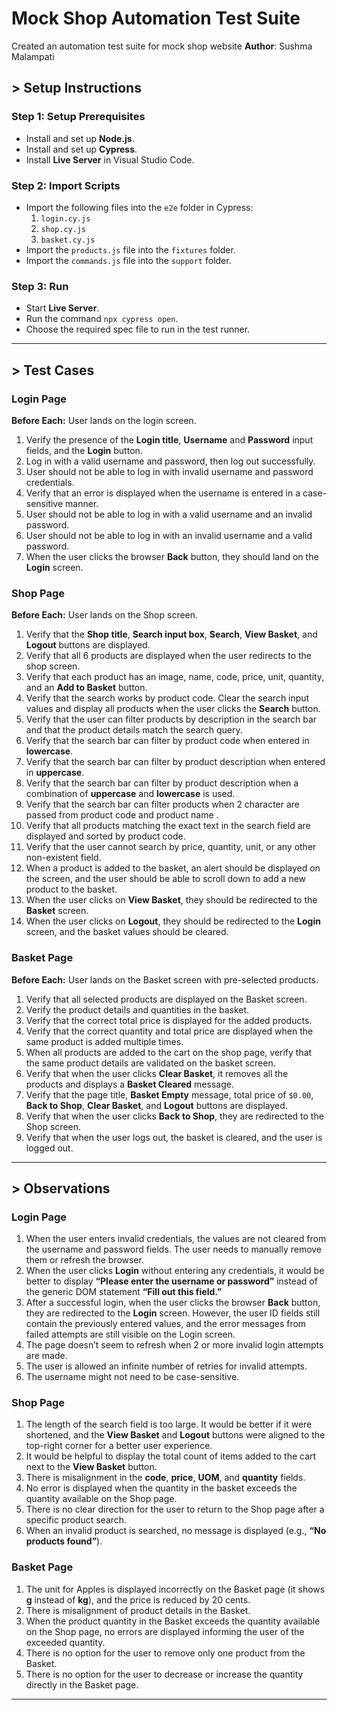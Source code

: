 # Mock Shop Automation Test Suite
Created an automation test suite for mock shop website
**Author**: Sushma Malampati

## > Setup Instructions

### Step 1: Setup Prerequisites

- Install and set up **Node.js**.
- Install and set up **Cypress**.
- Install **Live Server** in Visual Studio Code.

### Step 2: Import Scripts

- Import the following files into the `e2e` folder in Cypress:
  1. `login.cy.js`
  2. `shop.cy.js`
  3. `basket.cy.js`
- Import the `products.js` file into the `fixtures` folder.
- Import the `commands.js` file into the `support` folder.

### Step 3: Run

- Start **Live Server**.
- Run the command `npx cypress open`.
- Choose the required spec file to run in the test runner.

---

## > Test Cases

### Login Page

**Before Each:** User lands on the login screen.

1. Verify the presence of the **Login title**, **Username** and **Password** input fields, and the **Login** button.
2. Log in with a valid username and password, then log out successfully.
3. User should not be able to log in with invalid username and password credentials.
4. Verify that an error is displayed when the username is entered in a case-sensitive manner.
5. User should not be able to log in with a valid username and an invalid password.
6. User should not be able to log in with an invalid username and a valid password.
7. When the user clicks the browser **Back** button, they should land on the **Login** screen.

### Shop Page

**Before Each:** User lands on the Shop screen.

1. Verify that the **Shop title**, **Search input box**, **Search**, **View Basket**, and **Logout** buttons are displayed.
2. Verify that all 6 products are displayed when the user redirects to the shop screen.
3. Verify that each product has an image, name, code, price, unit, quantity, and an **Add to Basket** button.
4. Verify that the search works by product code. Clear the search input values and display all products when the user clicks the **Search** button.
5. Verify that the user can filter products by description in the search bar and that the product details match the search query.
6. Verify that the search bar can filter by product code when entered in **lowercase**.
7. Verify that the search bar can filter by product description when entered in **uppercase**.
8. Verify that the search bar can filter by product description when a combination of **uppercase** and **lowercase** is used.
9. Verify that the search bar can filter products when 2 character are passed from product code and product name .
10. Verify that all products matching the exact text in the search field are displayed and sorted by product code.
11. Verify that the user cannot search by price, quantity, unit, or any other non-existent field.
12. When a product is added to the basket, an alert should be displayed on the screen, and the user should be able to scroll down to add a new product to the basket.
13. When the user clicks on **View Basket**, they should be redirected to the **Basket** screen.
14. When the user clicks on **Logout**, they should be redirected to the **Login** screen, and the basket values should be cleared.

### Basket Page

**Before Each:** User lands on the Basket screen with pre-selected products.

1. Verify that all selected products are displayed on the Basket screen.
2. Verify the product details and quantities in the basket.
3. Verify that the correct total price is displayed for the added products.
4. Verify that the correct quantity and total price are displayed when the same product is added multiple times.
5. When all products are added to the cart on the shop page, verify that the same product details are validated on the basket screen.
6. Verify that when the user clicks **Clear Basket**, it removes all the products and displays a **Basket Cleared** message.
7. Verify that the page title, **Basket Empty** message, total price of `$0.00`, **Back to Shop**, **Clear Basket**, and **Logout** buttons are displayed.
8. Verify that when the user clicks **Back to Shop**, they are redirected to the Shop screen.
9. Verify that when the user logs out, the basket is cleared, and the user is logged out.

---

## > Observations

### Login Page

1. When the user enters invalid credentials, the values are not cleared from the username and password fields. The user needs to manually remove them or refresh the browser.
2. When the user clicks **Login** without entering any credentials, it would be better to display **“Please enter the username or password”** instead of the generic DOM statement **“Fill out this field.”**
3. After a successful login, when the user clicks the browser **Back** button, they are redirected to the **Login** screen. However, the user ID fields still contain the previously entered values, and the error messages from failed attempts are still visible on the Login screen.
4. The page doesn’t seem to refresh when 2 or more invalid login attempts are made.
5. The user is allowed an infinite number of retries for invalid attempts.
6. The username might not need to be case-sensitive.

### Shop Page

1. The length of the search field is too large. It would be better if it were shortened, and the **View Basket** and **Logout** buttons were aligned to the top-right corner for a better user experience.
2. It would be helpful to display the total count of items added to the cart next to the **View Basket** button.
3. There is misalignment in the **code**, **price**, **UOM**, and **quantity** fields.
4. No error is displayed when the quantity in the basket exceeds the quantity available on the Shop page.
5. There is no clear direction for the user to return to the Shop page after a specific product search.
6. When an invalid product is searched, no message is displayed (e.g., **“No products found”**).

### Basket Page

1. The unit for Apples is displayed incorrectly on the Basket page (it shows **g** instead of **kg**), and the price is reduced by 20 cents.
2. There is misalignment of product details in the Basket.
3. When the product quantity in the Basket exceeds the quantity available on the Shop page, no errors are displayed informing the user of the exceeded quantity.
4. There is no option for the user to remove only one product from the Basket.
5. There is no option for the user to decrease or increase the quantity directly in the Basket page.

---
